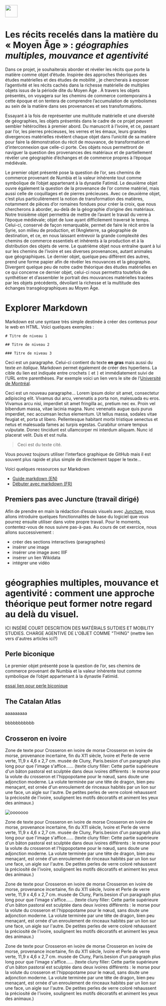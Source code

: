 <a href="https://juncture-digital.org"><img src="https://raw.githubusercontent.com/digitalArtHistory/recits-numeriques/main/images/btn_juncture.svg" style="height:40px"></a>

<param ve-config 
       title="depart" 
       banner="/images/ViennaDioscoridesFolio483vBirds.jpg" 
       layout="vertical">

# Les récits recelés dans la matière du « Moyen Âge » : *géographies multiples, mouvance et agentivité*

Dans ce projet, je souhaiterais aborder et révéler les récits que porte la matière comme objet d’étude. Inspirée des approches théoriques des études matérielles  et des études de mobilité , je chercherais à exposer l’agentivité et les récits cachés dans la richesse matérielle de multiples objets issus de la période dite du Moyen Âge . À travers les objets présentés, on voyagera sur les chemins de commerce contemporains à cette époque et on tentera de comprendre l’accumulation de symbolismes au sein de la matière dans ses provenances et ses transformations. 

Essayant à la fois de représenter une multitude matérielle et une diversité de géographies, les objets présentés dans le cadre de ce projet peuvent sembler hétéroclites à premier abord. Du manuscrit à l’ivoire, et ce, passant par l’or, les pierres précieuses, les verres et les émaux, leurs grandes divergences matérielles révèlent chaque objet dans l’unicité de sa matière pour faire la démonstration du récit de mouvance, de transformation et d’interconnexion que celle-ci porte. Ces objets nous permettront de naviguer la question des provenances des matériaux et de partiellement révéler une géographie d’échanges et de commerce propres à l’époque médiévale. 


Le premier objet présenté pose la question de l’or, ses chemins de commerce provenant de Numbia et la valeur inhérente tout comme symbolique de l’objet appartenant à la dynastie Fatimid. Le deuxième objet ouvre également la question de la provenance de l’or comme matériel, mais aussi celle de coquillages et de pierres précieuses. Avec ce deuxième objet, c’est plus particulièrement la notion de transformation des matières, notamment de pièces d’or romaines fondues pour créer la croix, que nous chercherons à aborder, au-delà de la géographie d’origine des matériaux. Notre troisième objet permettra de mettre de l’avant le travail du verre à l’époque médiévale; objet de luxe ayant difficilement traversé le temps. Celui-ci, conservé de façon remarquable, permet de faire le récit entre la Syrie, son milieu de production, et l’Angleterre, sa géographie de destination, et ce, en nous laissant entrevoir la grande complexité des chemins de commerce essentiels et inhérents à la production et à la distribution des objets de verre. Le quatrième objet nous entraîne quant à lui sur les chemins de l’ivoire et ses diverses provenances, autant animales que géographiques. Le dernier objet, quelque peu différent des autres, prend une forme papier afin de révéler les mouvances et la géographie. Divergent quelque peu de notre cadre théorique des études matérielles en ce qui concerne ce dernier objet, celui-ci nous permettra toutefois de synthétiser et d’assembler le portrait des mouvances matérielles tracées par les objets précédents, dévoilant la richesse et la multitude des échanges transgéographiques au Moyen Âge. 

# Explorer Markdown

Markdown est une syntaxe très simple destinée à créer des contenus pour le web en HTML. Voici quelques exemples :

```
# Titre de niveau 1

## Titre de niveau 2

### Titre de niveau 3
```

Ceci est un paragraphe. Celui-ci contient du texte **en gras** mais aussi du texte *en italique*. Markdown permet également de créer des hyperliens. La cible du lien est indiquée entre crochets `[` et `]` et immédiatement suivi de l’URL entre parenthèses. Par exemple voici un lien vers le site de l’[Université de Montréal](http://www.umontreal.ca).

Ceci est un nouveau paragraphe...  Lorem ipsum dolor sit amet, consectetur adipiscing elit. Vivamus dui arcu, venenatis a porta non, malesuada eu eros. Vivamus arcu nisi, imperdiet sit amet fringilla ac, pretium nec ex. Proin vel bibendum massa, vitae lacinia magna. Nunc venenatis augue quis purus imperdiet, nec accumsan lectus elementum. Ut tellus massa, sodales vitae feugiat et, porta ut libero. Pellentesque habitant morbi tristique senectus et netus et malesuada fames ac turpis egestas. Curabitur ornare tempus vulputate. Donec tincidunt est ullamcorper mi interdum aliquam. Nunc id placerat velit. Duis et est nulla. 

> Ceci est du texte cité.

Vous pouvez toujours utiliser l’interface graphique de GitHub mais il est souvent plus rapide et plus simple de directement tapper le texte...

Voici quelques ressources sur Markdown
- [Guide markdown (EN)](https://docs.github.com/en/get-started/writing-on-github/getting-started-with-writing-and-formatting-on-github/basic-writing-and-formatting-syntax)
- [Débuter avec markdown (FR)](https://programminghistorian.org/fr/lecons/debuter-avec-markdown)

## Premiers pas avec Juncture (travail dirigé)

Afin de prendre en main la rédaction d’essais visuels avec [Juncture](https://juncture-digital.org/), nous allons introduire quelques fonctionnalités de base du logiciel que vous pourrez ensuite utiliser dans votre propre travail. Pour le moments, contentez-vous de nous suivre pas-à-pas. Au cours de cet exercice, nous allons successivement :
- créer des sections interactives (paragraphes)
- insérer une image
- insérer une image avec IIIF
- insérer un lien Wikidata
- intégrer une vidéo


#  géographies multiples, mouvance et agentivité : comment une approche théorique peut former notre regard au delà du visuel. 

ICI INSÉRÉ COURT DESCRITION DES MATÉRIALS SUTDIES ET MOBILITY STUDIES. CHARGE AGENTIVE DE L'OBJET COMME "THING" (mettre lien vers d'autres articles ici?)

## Perle biconique

Le premier objet présenté pose la question de l’or, ses chemins de commerce provenant de Numbia et la valeur inhérente tout comme symbolique de l’objet appartenant à la dynastie Fatimid.
<param ve-graphic 
  url="https://agakhanmuseum.org/dataset-images/40chuf51ys3-14330b1b-619f-49ca-ba4c-504e4f48919d/AKM618_2018_HERO.jpg" 
  title="Perle biconique" />

[essai lien pour perle biconique](https://agakhanmuseum.org/collection/artifact/biconical-bead-akm618)

## The Catalan Atlas

aaaaaaaaa
<param ve-image manifest="https://gallica.bnf.fr/iiif/ark:/12148/btv1b55002481n/manifest.json" seq="0"/>

bbbbbbbbbbb
<param ve-image manifest="https://gallica.bnf.fr/iiif/ark:/12148/btv1b55002481n/manifest.json" seq="1"/>
<param ve-image manifest="https://gallica.bnf.fr/iiif/ark:/12148/btv1b55002481n/manifest.json" seq="2"/>
<param ve-image manifest="https://gallica.bnf.fr/iiif/ark:/12148/btv1b55002481n/manifest.json" seq="3"/>
<param ve-image manifest="https://gallica.bnf.fr/iiif/ark:/12148/btv1b55002481n/manifest.json" seq="4"/>
<param ve-image manifest="https://gallica.bnf.fr/iiif/ark:/12148/btv1b55002481n/manifest.json" seq="5"/>
<param ve-image manifest="https://gallica.bnf.fr/iiif/ark:/12148/btv1b55002481n/manifest.json" seq="6"/>
<param ve-image manifest="https://gallica.bnf.fr/iiif/ark:/12148/btv1b55002481n/manifest.json" seq="7"/>
<param ve-image manifest="https://gallica.bnf.fr/iiif/ark:/12148/btv1b55002481n/manifest.json" seq="8"/>
<param ve-image manifest="https://gallica.bnf.fr/iiif/ark:/12148/btv1b55002481n/manifest.json" seq="9"/>
<param ve-image manifest="https://gallica.bnf.fr/iiif/ark:/12148/btv1b55002481n/manifest.json" seq="10"/>
<param ve-image manifest="https://gallica.bnf.fr/iiif/ark:/12148/btv1b55002481n/manifest.json" seq="11"/>
<param ve-image manifest="https://gallica.bnf.fr/iiif/ark:/12148/btv1b55002481n/manifest.json" seq="12"/>
<param ve-image manifest="https://gallica.bnf.fr/iiif/ark:/12148/btv1b55002481n/manifest.json" seq="13"/>
<param ve-image manifest="https://gallica.bnf.fr/iiif/ark:/12148/btv1b55002481n/manifest.json" seq="14"/>
<param ve-image manifest="https://gallica.bnf.fr/iiif/ark:/12148/btv1b55002481n/manifest.json" seq="15"/>
<param ve-image manifest="https://gallica.bnf.fr/iiif/ark:/12148/btv1b55002481n/manifest.json" seq="16"/>
<param ve-image manifest="https://gallica.bnf.fr/iiif/ark:/12148/btv1b55002481n/manifest.json" seq="17"/>


## Crosseron en ivoire

  Zone de texte pour Crosseron en ivoire de morse Crosseron en ivoire de morse, provenance incertaine, fin du X11 siècle, Ivoire et Perle de verre verte, 11,9 x 4,6 x 2,7 cm. musée de Cluny, Paris.besion d'un paragraph plus long pour que l'image s'affice...... (texte cluny filler: Cette partie supérieure d'un bâton pastoral est sculptée dans deux ivoires différents : le morse pour la volute du crosseron et l'hippopotame pour le nœud, sans doute une adjonction moderne. La volute terminée par une tête de dragon, bien peu menaçant, est ornée d'un enroulement de rinceaux habités par un lion sur une face, un aigle sur l'autre. De petites perles de verre coloré rehaussent la préciosité de l'ivoire, soulignent les motifs décoratifs et animent les yeux des animaux.)
<param ve-graphic 
  url="https://www.musee-moyenage.fr/cache/media/oeuvres/19-crosseron-en-ivoire-de-morse/crosseron-en-ivoire-de-morse/s,900-ae3a8e.jpg" 
  title="Crosseron en ivoire de morse" />
  
  ![ooooooo](https://www.musee-moyenage.fr/cache/media/oeuvres/19-crosseron-en-ivoire-de-morse/crosseron%20en%20ivoire%20de%20morse%205/s,900-0987d7.jpg)
  
  
  
Zone de texte pour Crosseron en ivoire de morse Crosseron en ivoire de morse, provenance incertaine, fin du X11 siècle, Ivoire et Perle de verre verte, 11,9 x 4,6 x 2,7 cm. musée de Cluny, Paris.besion d'un paragraph plus long pour que l'image s'affice...... (texte cluny filler: Cette partie supérieure d'un bâton pastoral est sculptée dans deux ivoires différents : le morse pour la volute du crosseron et l'hippopotame pour le nœud, sans doute une adjonction moderne. La volute terminée par une tête de dragon, bien peu menaçant, est ornée d'un enroulement de rinceaux habités par un lion sur une face, un aigle sur l'autre. De petites perles de verre coloré rehaussent la préciosité de l'ivoire, soulignent les motifs décoratifs et animent les yeux des animaux.)
<param ve-graphic 
  url="https://www.musee-moyenage.fr/cache/media/oeuvres/19-crosseron-en-ivoire-de-morse/crosseron%20en%20ivoire%20de%20morse%205/s,900-0987d7.jpg" 
  title="Crosseron en ivoire de morse" />

Zone de texte pour Crosseron en ivoire de morse Crosseron en ivoire de morse, provenance incertaine, fin du X11 siècle, Ivoire et Perle de verre verte, 11,9 x 4,6 x 2,7 cm. musée de Cluny, Paris.besion d'un paragraph plus long pour que l'image s'affice...... (texte cluny filler: Cette partie supérieure d'un bâton pastoral est sculptée dans deux ivoires différents : le morse pour la volute du crosseron et l'hippopotame pour le nœud, sans doute une adjonction moderne. La volute terminée par une tête de dragon, bien peu menaçant, est ornée d'un enroulement de rinceaux habités par un lion sur une face, un aigle sur l'autre. De petites perles de verre coloré rehaussent la préciosité de l'ivoire, soulignent les motifs décoratifs et animent les yeux des animaux.)
<param ve-graphic 
  url="https://www.musee-moyenage.fr/cache/media/oeuvres/19-crosseron-en-ivoire-de-morse/crosseron%20en%20ivoire%20de%20morse%203/s,900-bada3a.jpg" 
  title="Crosseron en ivoire de morse" />

Zone de texte pour Crosseron en ivoire de morse Crosseron en ivoire de morse, provenance incertaine, fin du X11 siècle, Ivoire et Perle de verre verte, 11,9 x 4,6 x 2,7 cm. musée de Cluny, Paris.besion d'un paragraph plus long pour que l'image s'affice...... (texte cluny filler: Cette partie supérieure d'un bâton pastoral est sculptée dans deux ivoires différents : le morse pour la volute du crosseron et l'hippopotame pour le nœud, sans doute une adjonction moderne. La volute terminée par une tête de dragon, bien peu menaçant, est ornée d'un enroulement de rinceaux habités par un lion sur une face, un aigle sur l'autre. De petites perles de verre coloré rehaussent la préciosité de l'ivoire, soulignent les motifs décoratifs et animent les yeux des animaux.)
<param ve-graphic 
  url="https://www.musee-moyenage.fr/cache/media/oeuvres/19-crosseron-en-ivoire-de-morse/crosseron%20en%20ivoire%20de%20morse%202/s,900-391d45.jpg" 
  title="Crosseron en ivoire de morse" />




    
    

